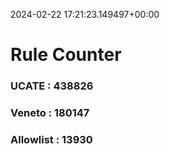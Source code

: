 2024-02-22 17:21:23.149497+00:00
# Rule Counter 
 ### UCATE : 438826

 ### Veneto : 180147

 ### Allowlist : 13930